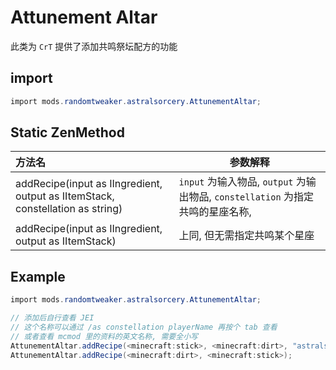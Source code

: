 # Attunement Altar

此类为 `CrT` 提供了添加共鸣祭坛配方的功能

## import

```csharp
import mods.randomtweaker.astralsorcery.AttunementAltar;
```

## Static ZenMethod

| 方法名 | 参数解释 |
| :------ | ------ |
| addRecipe(input as IIngredient, output as IItemStack, constellation as string) | `input` 为输入物品, `output` 为输出物品, `constellation` 为指定共鸣的星座名称,  |
| addRecipe(input as IIngredient, output as IItemStack) | 上同, 但无需指定共鸣某个星座 |

## Example

```csharp
import mods.randomtweaker.astralsorcery.AttunementAltar;

// 添加后自行查看 JEI
// 这个名称可以通过 /as constellation playerName 再按个 tab 查看
// 或者查看 mcmod 里的资料的英文名称, 需要全小写
AttunementAltar.addRecipe(<minecraft:stick>, <minecraft:dirt>, "astralsorcery.constellation.discidia");
AttunementAltar.addRecipe(<minecraft:dirt>, <minecraft:stick>);
```

